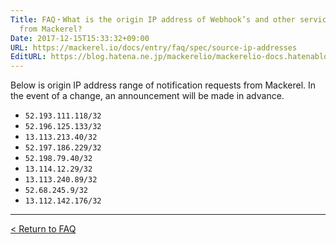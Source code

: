 ```yaml
---
Title: FAQ・What is the origin IP address of Webhook’s and other services’ alert notifications
  from Mackerel?
Date: 2017-12-15T15:33:32+09:00
URL: https://mackerel.io/docs/entry/faq/spec/source-ip-addresses
EditURL: https://blog.hatena.ne.jp/mackerelio/mackerelio-docs.hatenablog.mackerel.io/atom/entry/8599973812326832232
---
```


Below is origin IP address range of notification requests from Mackerel. In the event of a change, an announcement will be made in advance.

  * `52.193.111.118/32`
  * `52.196.125.133/32`
  * `13.113.213.40/32`
  * `52.197.186.229/32`
  * `52.198.79.40/32`
  * `13.114.12.29/32`
  * `13.113.240.89/32`
  * `52.68.245.9/32`
  * `13.112.142.176/32`

---

[< Return to FAQ](https://mackerel.io/docs/entry/faq)
